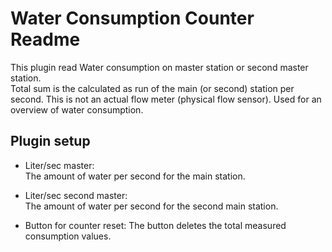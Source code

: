 Water Consumption Counter Readme
====

This plugin read Water consumption on master station or second master station.  
Total sum is the calculated as run of the main (or second) station per second. This is not an actual flow meter (physical flow sensor).
Used for an overview of water consumption.

Plugin setup
-----------

* Liter/sec master:  
  The amount of water per second for the main station.

* Liter/sec second master:  
  The amount of water per second for the second main station.

* Button for counter reset:
  The button deletes the total measured consumption values.